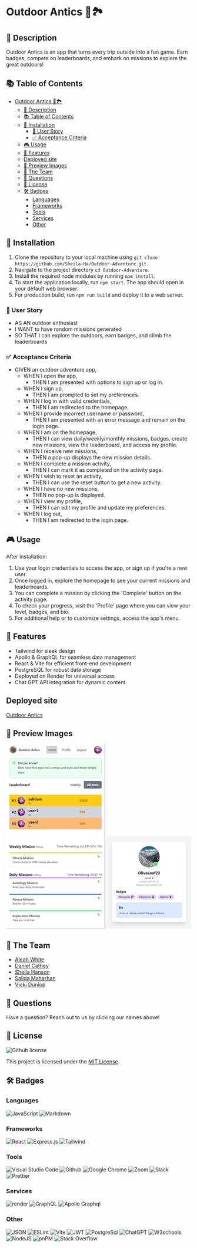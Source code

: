 # Outdoor Antics 🌲🏞️

## 📜 Description

Outdoor Antics is an app that turns every trip outside into a fun game. Earn badges, compete on leaderboards, and embark on missions to explore the great outdoors!  

## 📚 Table of Contents
  
- [Outdoor Antics 🌲🏞️](#outdoor-antics-️)
  - [📜 Description](#-description)
  - [📚 Table of Contents](#-table-of-contents)
  - [🔧 Installation](#-installation)
    - [📖 User Story](#-user-story)
    - [✅ Acceptance Criteria](#-acceptance-criteria)
  - [🎮 Usage](#-usage)
  - [🌟 Features](#-features)
  - [Deployed site](#deployed-site)
  - [📸 Preview Images](#-preview-images)
  - [🤝 The Team](#-the-team)
  - [🤔 Questions](#-questions)
  - [📄 License](#-license)
  - [🛠️ Badges](#️-badges)
    - [Languages](#languages)
    - [Frameworks](#frameworks)
    - [Tools](#tools)
    - [Services](#services)
    - [Other](#other)

## 🔧 Installation

1. Clone the repository to your local machine using `git clone https://github.com/Sheila-Ha/Outdoor-Adventure.git`.
2. Navigate to the project directory `cd Outdoor-Adventure`.
3. Install the required node modules by running `npm install`.
4. To start the application locally, run `npm start`. The app should open in your default web browser.
5. For production build, run `npm run build` and deploy it to a web server.

### 📖 User Story

* AS AN outdoor enthusiast  
* I WANT to have random missions generated  
* SO THAT I can explore the outdoors, earn badges, and climb the leaderboards  

### ✅ Acceptance Criteria

- GIVEN an outdoor adventure app,  
  - WHEN I open the app,  
    - THEN I am presented with options to sign up or log in.
  - WHEN I sign up,  
    - THEN I am prompted to set my preferences.
  - WHEN I log in with valid credentials,  
    - THEN I am redirected to the homepage.
  - WHEN I provide incorrect username or password,  
    - THEN I am presented with an error message and remain on the login page.
  - WHEN I am on the homepage,  
    - THEN I can view daily/weekly/monthly missions, badges, create new missions, view the leaderboard, and access my profile.
  - WHEN I receive new missions,  
    - THEN a pop-up displays the new mission details.
  - WHEN I complete a mission activity,  
    - THEN I can mark it as completed on the activity page.
  - WHEN I wish to reset an activity,  
    - THEN I can use the reset button to get a new activity.
  - WHEN I have no new missions,  
    - THEN no pop-up is displayed.
  - WHEN I view my profile,  
    - THEN I can edit my profile and update my preferences.
  - WHEN I log out,  
    - THEN I am redirected to the login page.

## 🎮 Usage

After installation:

1. Use your login credentials to access the app, or sign up if you're a new user.
2. Once logged in, explore the homepage to see your current missions and leaderboards.
3. You can complete a mission by clicking the 'Complete' button on the activity page.
4. To check your progress, visit the 'Profile' page where you can view your level, badges, and bio.
5. For additional help or to customize settings, access the app's menu.

## 🌟 Features

- Tailwind for sleek design
- Apollo & GraphQL for seamless data management
- React & Vite for efficient front-end development
- PostgreSQL for robust data storage
- Deployed on Render for universal access
- Chat GPT API integration for dynamic content

## Deployed site  
[Outdoor Antics](https://outdoor-adventure.onrender.com)

## 📸 Preview Images

![Home Page](./client/public/images/OA-01.png)
![Profile Page](./client/public/images/OA-02.png)  

## 🤝 The Team

- [Aleah White](mailto:aleahwhite55@gmail.com)
- [Daniel Cathey](mailto:DanTCathey@gmail.com)
- [Sheila Hanson](mailto:slhanson11@live.com)
- [Salida Maharhan](mailto:salidamaharjan@outlook.com)
- [Vicki Dunlop](mailto:vicki.dunlop@gmail.com)

## 🤔 Questions

Have a question? Reach out to us by clicking our names above!

## 📄 License 

![Github license](https://img.shields.io/badge/license-MIT-blue.svg)

This project is licensed under the [MIT License](https://opensource.org/licenses/MIT).

## 🛠️ Badges

### Languages

![JavaScript](https://img.shields.io/badge/javascript-%23323330.svg?style=for-the-badge&logo=javascript&logoColor=%23F7DF1E)
![Markdown](https://img.shields.io/badge/markdown-%23000000.svg?style=for-the-badge&logo=markdown&logoColor=white)

### Frameworks

![React](https://img.shields.io/badge/React-20232A?style=for-the-badge&logo=react&logoColor=61DAFB)
![Express.js](https://img.shields.io/badge/express.js-%23404d59.svg?logo=express&logoColor=%2361DAFB)
![Tailwind](https://img.shields.io/badge/Tailwind_CSS-38B2AC?style=for-the-badge&logo=tailwind-css&logoColor=blue)

### Tools

![Visual Studio Code](https://img.shields.io/badge/Visual%20Studio%20Code-0078d7.svg?style=for-the-badge&logo=visual-studio-code&logoColor=yellow)
![Github](https://img.shields.io/badge/GitHub-100000?style=for-the-badge&logo=github&logoColor=white)
![Google Chrome](https://img.shields.io/badge/Google_chrome-4285F4?style=for-the-badge&logo=Google-chrome&logoColor=red)
![Zoom](https://img.shields.io/badge/Zoom-2D8CFF?style=for-the-badge&logo=zoom&logoColor=white)
![Slack](https://img.shields.io/badge/Slack-4A154B?style=for-the-badge&logo=slack&logoColor=yellow)
![Prettier](https://img.shields.io/badge/prettier-1A2C34?style=for-the-badge&logo=prettier&logoColor=F7BA3E)

### Services

![render](https://img.shields.io/badge/Render-46E3B7?style=for-the-badge&logo=render&logoColor=yellow)
![GraphQL](https://img.shields.io/badge/GraphQl-E10098?style=for-the-badge&logo=graphql&logoColor=white)
![Apollo Graphql](https://img.shields.io/badge/Apollo%20GraphQL-311C87?&style=for-the-badge&logo=Apollo%20GraphQL&logoColor=yellow)

### Other

![JSON](https://img.shields.io/badge/json-5E5C5C?style=for-the-badge&logo=json&logoColor=red)
![ESLint](https://img.shields.io/badge/ESLint-4B3263?logo=eslint&logoColor=white)
![Vite](https://img.shields.io/badge/Vite-B73BFE?style=for-the-badge&logo=vite&logoColor=FFD62E)
![JWT](https://img.shields.io/badge/JWT-000000?style=for-the-badge&logo=JSON%20web%20tokens&logoColor=white)
![PostgreSql](https://img.shields.io/badge/PostgreSQL-316192?style=for-the-badge&logo=postgresql&logoColor=white)
![ChatGPT](https://img.shields.io/badge/ChatGPT-74aa9c?style=for-the-badge&logo=openai&logoColor=pink)
![W3schools](https://img.shields.io/badge/W3Schools-04AA6D?style=for-the-badge&logo=W3Schools&logoColor=black)
![NodeJS](https://img.shields.io/badge/node.js-6DA55F?style=for-the-badge&logo=node.js&logoColor=brown)
![pnPM](https://img.shields.io/badge/pnpm-yellow?style=for-the-badge&logo=pnpm&logoColor=black)
![Stack Overflow](https://img.shields.io/badge/Stack_Overflow-FE7A16?style=for-the-badge&logo=stack-overflow&logoColor=black)
